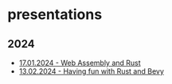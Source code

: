 # presentations

## 2024

- [17.01.2024 - Web Assembly and Rust](./rust-webassembly-2024-01-17.md)
- [13.02.2024 - Having fun with Rust and Bevy](./rust-bevy-2024-02-13.pdf)
